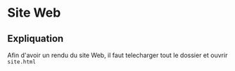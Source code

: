 # Site Web


## Expliquation

Afin d'avoir un rendu du site Web, il faut telecharger tout le dossier et ouvrir `site.html` 
